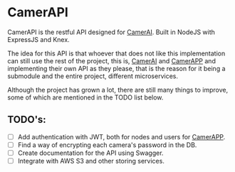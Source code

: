 # CamerAPI

CamerAPI is the restful API designed for [CamerAI](https://github.com/santiagopardal/CamerAI). Built in NodeJS with ExpressJS and Knex.

The idea for this API is that whoever that does not like this implementation can still use the rest of the project, this is, [CamerAI](https://github.com/santiagopardal/CamerAI) and [CamerAPP](https://github.com/santiagopardal/CamerAPP) and implementing their own API as they please, that is the reason for it being a submodule and the entire project, different microservices.

Although the project has grown a lot, there are still many things to improve, some of which are mentioned in the TODO list below.

## TODO's:

- [ ] Add authentication with JWT, both for nodes and users for [CamerAPP](https://github.com/santiagopardal/CamerAPP).
- [ ] Find a way of encrypting each camera's password in the DB.
- [ ] Create documentation for the API using Swagger.
- [ ] Integrate with AWS S3 and other storing services.